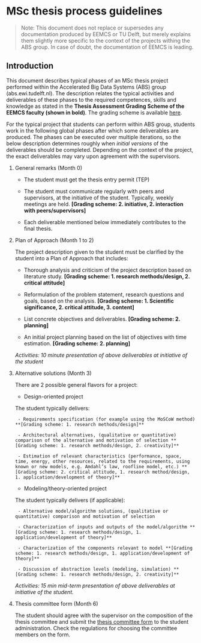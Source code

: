 # MSc thesis process guidelines

> Note: This document does not replace or supersedes any documentation produced by EEMCS or TU Delft, but merely explains them slightly more specific to the context of the projects withing the ABS group. In case of doubt, the documentation of EEMCS is leading.

## Introduction

This document describes typical phases of an MSc thesis project performed within the Accelerated Big Data Systems (ABS) group (abs.ewi.tudelft.nl). The description relates the typical activities and deliverables of these phases to the required competences, skills and knowledge as stated in the **Thesis Assessment Grading Scheme of the EEMCS faculty (shown in bold)**. 
The grading scheme is available [here](https://www.tudelft.nl/en/student/faculties/eemcs-student-portal/education/graduation-msc/assessment/).

For the typical project that students can perform within ABS group, students work in the following global phases after which some deliverables are produced. The phases can be executed over multiple iterations, so the below description determines roughly when *initial versions* of the deliverables should be completed. Depending on the context of the project, the exact deliverables may vary upon agreement with the supervisors.

1. General remarks (Month 0)

    - The student must get the thesis entry permit (TEP)

    - The student must communicate regularly with peers and supervisors, at the initiative of the student. Typically, weekly meetings are held. **[Grading scheme: 2. initiative, 2. interaction with peers/supervisors]**

    - Each deliverable mentioned below immediately contributes to the final thesis.

2. Plan of Approach (Month 1 to 2)

    The project description given to the student must be clarified by the student into a Plan of Approach that includes:
    
    - Thorough analysis and criticism of the project description based on literature study. **[Grading scheme: 1. research methods/design, 2. critical attitude]**
    - Reformulation of the problem statement, research questions and goals, based on the analysis. **[Grading scheme: 1. Scientific significance, 2. critical attitude, 3. content]**

    - List concrete objectives and deliverables. **[Grading scheme: 2. planning]**

    - An initial project planning based on the list of objectives with time estimation. **[Grading scheme: 2. planning]**

    *Activities: 10 minute presentation of above deliverables at initiative of the student*

3. Alternative solutions (Month 3)

    There are 2 possible general flavors for a project:

    - Design-oriented project

    The student typically delivers:
  
        - Requirements specification (for example using the MoSCoW method) **[Grading scheme: 1. research methods/design]**

        - Architectural alternatives, (qualitative or quantitative) comparison of the alternative and motivation of selection **[Grading scheme: 1. research methods/design, 2. creativity]**

        - Estimation of relevant characteristics (performance, space, time, energy, other resources, related to the requirements, using known or new models, e.g. Amdahl’s law, roofline model, etc.) **[Grading scheme: 2. critical attitude, 1. research method/design, 1. application/development of theory]**
  
    - Modeling/theory-oriented project

    The student typically delivers (if applicable):
 
        - Alternative model/algorithm solutions, (qualitative or quantitative) comparison and motivation of selection

        - Characterization of inputs and outputs of the model/algorithm **[Grading scheme: 1. research methods/design, 1. application/development of theory]**

        - Characterization of the components relevant to model **[Grading scheme: 1. research methods/design, 1. application/development of theory]**

        - Discussion of abstraction levels (modeling, simulation) **[Grading scheme: 1. research methods/design, 2. creativity]**

    *Activities: 15 min mid-term presentation of above deliverables at initiative of the student.*

4. Thesis committee form (Month 6)

    The student should agree with the supervisor on the composition of the thesis committee and submit the [thesis committee form](https://www.tudelft.nl/en/student/faculties/eemcs-student-portal/education/forms/msc-forms/) to the student administration. Check the regulations for choosing the committee members on the form.
